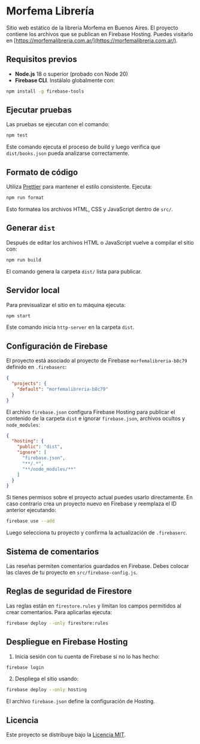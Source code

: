 # Morfema Librería

Sitio web estático de la librería Morfema en Buenos Aires. El proyecto contiene los archivos que se publican en Firebase Hosting. Puedes visitarlo en [https://morfemalibreria.com.ar/](https://morfemalibreria.com.ar/).

## Requisitos previos

- **Node.js** 18 o superior (probado con Node 20)
- **Firebase CLI**. Instálalo globalmente con:

```bash
npm install -g firebase-tools
```

## Ejecutar pruebas

Las pruebas se ejecutan con el comando:

```bash
npm test
```

Este comando ejecuta el proceso de build y luego verifica que `dist/books.json` pueda analizarse correctamente.

## Formato de código

Utiliza [Prettier](https://prettier.io/) para mantener el estilo consistente. Ejecuta:

```bash
npm run format
```

Esto formatea los archivos HTML, CSS y JavaScript dentro de `src/`.

## Generar `dist`

Después de editar los archivos HTML o JavaScript vuelve a compilar el sitio con:

```bash
npm run build
```

El comando genera la carpeta `dist/` lista para publicar.

## Servidor local

Para previsualizar el sitio en tu máquina ejecuta:

```bash
npm start
```

Este comando inicia `http-server` en la carpeta `dist`.

## Configuración de Firebase

El proyecto está asociado al proyecto de Firebase `morfemalibreria-b8c79` definido en `.firebaserc`:

```json
{
  "projects": {
    "default": "morfemalibreria-b8c79"
  }
}
```

El archivo `firebase.json` configura Firebase Hosting para publicar el contenido de la carpeta `dist` e ignorar `firebase.json`, archivos ocultos y `node_modules`:

```json
{
  "hosting": {
    "public": "dist",
    "ignore": [
      "firebase.json",
      "**/.*",
      "**/node_modules/**"
    ]
  }
}
```

Si tienes permisos sobre el proyecto actual puedes usarlo directamente. En caso contrario crea un proyecto nuevo en Firebase y reemplaza el ID anterior ejecutando:

```bash
firebase use --add
```

Luego selecciona tu proyecto y confirma la actualización de `.firebaserc`.

## Sistema de comentarios

Las reseñas permiten comentarios guardados en Firebase. Debes colocar las
claves de tu proyecto en `src/firebase-config.js`.

## Reglas de seguridad de Firestore

Las reglas están en `firestore.rules` y limitan los campos permitidos al crear
comentarios. Para aplicarlas ejecuta:

```bash
firebase deploy --only firestore:rules
```

## Despliegue en Firebase Hosting

1. Inicia sesión con tu cuenta de Firebase si no lo has hecho:

```bash
firebase login
```

2. Despliega el sitio usando:

```bash
firebase deploy --only hosting
```

El archivo `firebase.json` define la configuración de Hosting.

## Licencia

Este proyecto se distribuye bajo la [Licencia MIT](LICENSE).

